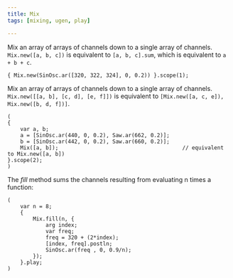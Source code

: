 ```yaml
---
title: Mix
tags: [mixing, ugen, play]

---
```


Mix an array of arrays of channels down to a single array of channels. `Mix.new([a, b, c])` is equivalent to `[a, b, c].sum`, which is equivalent to `a + b + c`.


~~~
{ Mix.new(SinOsc.ar([320, 322, 324], 0, 0.2)) }.scope(1);
~~~

Mix an array of arrays of channels down to a single array of channels. `Mix.new([[a, b], [c, d], [e, f]])` is equivalent to `[Mix.new([a, c, e]), Mix.new([b, d, f])]`.

~~~
(
{
    var a, b;
    a = [SinOsc.ar(440, 0, 0.2), Saw.ar(662, 0.2)];
    b = [SinOsc.ar(442, 0, 0.2), Saw.ar(660, 0.2)];
    Mix([a, b]);                                       // equivalent to Mix.new([a, b])
}.scope(2);
)
~~~


The *fill* method sums the channels resulting from evaluating n times a function:

~~~
(
    var n = 8;
    {
        Mix.fill(n, {
            arg index;
            var freq;
            freq = 320 + (2*index);
            [index, freq].postln;
            SinOsc.ar(freq , 0, 0.9/n);
        });
    }.play;
)
~~~